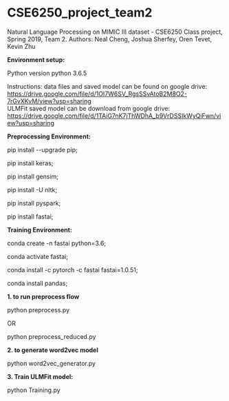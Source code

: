 # CSE6250_project_team2  
Natural Language Processing on MIMIC III dataset - CSE6250 Class project, Spring 2019, Team 2.   Authors: Neal Cheng, Joshua Sherfey, Oren Tevet, Kevin Zhu  

**Environment setup:**

Python version
python 3.6.5

Instructions:
data files and saved model can be found on google drive: https://drive.google.com/file/d/1OI7W6SV_RgsSSvAtoB2M8O2-7rGvXKvM/view?usp=sharing  
ULMFit saved model can be download from google drive: https://drive.google.com/file/d/1TAiG7nK7jThWDhA_b9VrDSSIkWyQiFwn/view?usp=sharing

**Preprocessing Environment:**

pip install --upgrade pip;

pip install keras;

pip install gensim;

pip install -U nltk;

pip install pyspark;

pip install fastai;

**Training Environment:**

conda create -n fastai python=3.6;

conda activate fastai;

conda install -c pytorch -c fastai fastai=1.0.51;

conda install pandas;

**1. to run preprocess flow**

python preprocess.py 

OR 

python preprocess_reduced.py

**2. to generate word2vec model**

python word2vec_generator.py

**3. Train ULMFit model:**

python Training.py
